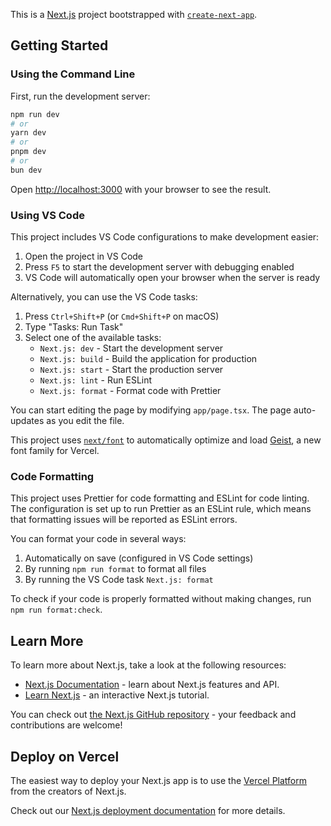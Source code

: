 This is a [Next.js](https://nextjs.org) project bootstrapped with [`create-next-app`](https://nextjs.org/docs/app/api-reference/cli/create-next-app).

## Getting Started

### Using the Command Line

First, run the development server:

```bash
npm run dev
# or
yarn dev
# or
pnpm dev
# or
bun dev
```

Open [http://localhost:3000](http://localhost:3000) with your browser to see the result.

### Using VS Code

This project includes VS Code configurations to make development easier:

1. Open the project in VS Code
2. Press `F5` to start the development server with debugging enabled
3. VS Code will automatically open your browser when the server is ready

Alternatively, you can use the VS Code tasks:

1. Press `Ctrl+Shift+P` (or `Cmd+Shift+P` on macOS)
2. Type "Tasks: Run Task"
3. Select one of the available tasks:
    - `Next.js: dev` - Start the development server
    - `Next.js: build` - Build the application for production
    - `Next.js: start` - Start the production server
    - `Next.js: lint` - Run ESLint
    - `Next.js: format` - Format code with Prettier

You can start editing the page by modifying `app/page.tsx`. The page auto-updates as you edit the file.

This project uses [`next/font`](https://nextjs.org/docs/app/building-your-application/optimizing/fonts) to automatically optimize and load [Geist](https://vercel.com/font), a new font family for Vercel.

### Code Formatting

This project uses Prettier for code formatting and ESLint for code linting. The configuration is set up to run Prettier as an ESLint rule, which means that formatting issues will be reported as ESLint errors.

You can format your code in several ways:

1. Automatically on save (configured in VS Code settings)
2. By running `npm run format` to format all files
3. By running the VS Code task `Next.js: format`

To check if your code is properly formatted without making changes, run `npm run format:check`.

## Learn More

To learn more about Next.js, take a look at the following resources:

- [Next.js Documentation](https://nextjs.org/docs) - learn about Next.js features and API.
- [Learn Next.js](https://nextjs.org/learn) - an interactive Next.js tutorial.

You can check out [the Next.js GitHub repository](https://github.com/vercel/next.js) - your feedback and contributions are welcome!

## Deploy on Vercel

The easiest way to deploy your Next.js app is to use the [Vercel Platform](https://vercel.com/new?utm_medium=default-template&filter=next.js&utm_source=create-next-app&utm_campaign=create-next-app-readme) from the creators of Next.js.

Check out our [Next.js deployment documentation](https://nextjs.org/docs/app/building-your-application/deploying) for more details.
